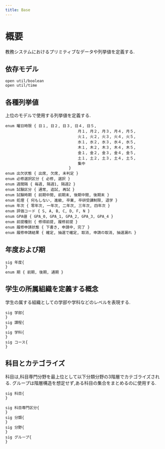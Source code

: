 ```yaml
---
title: Base
---
```


# 概要

教務システムにおけるプリミティブなデータや列挙値を定義する.

## 依存モデル

```alloy
open util/boolean
open util/time
```

## 各種列挙値

上位のモデルで使用する列挙値を定義する.

```alloy
enum 曜日時限 { 日１, 日２, 日３, 日４, 日５,
								月１, 月２, 月３, 月４, 月５,
								火１, 火２, 火３, 火４, 火５,
								水１, 水２, 水３, 水４, 水５,
								木１, 木２, 木３, 木４, 木５,
								金１, 金２, 金３, 金４, 金５,
								土１, 土２, 土３, 土４, 土５,
								集中
							}
enum 出欠状態 { 出席, 欠席, 未判定 }
enum 必修選択区分 { 必修, 選択 }
enum 週間隔 { 毎週, 隔週1, 隔週2 }
enum 試験区分 { 通常, 追試, 再試 }
enum 試験時期 { 前期中間, 前期末, 後期中間, 後期末 }
enum 処理 { 何もしない, 進級, 卒業, 卒研受講制限, 退学 }
enum 年次 { 零年次, 一年次, 二年次, 三年次, 四年次 }
enum 評価コード { S, A, B, C, D, F, N }
enum GPA値 { GPA_0, GPA_1, GPA_2, GPA_3, GPA_4 }
enum 前提種別 { 修得前提, 履修前提 }
enum 履修申請状態 { 下書き, 申請中, 完了 }
enum 履修申請結果 { 確定, 抽選で確定, 取消, 申請の取消, 抽選漏れ }
```

## 年度および期

```alloy
sig 年度{
}
enum 期 { 前期, 後期, 通期 }
```

## 学生の所属組織を定義する概念

学生の属する組織としての学部や学科などのレベルを表現する.

```alloy
sig 学部{
}
sig 課程{
}
sig 学科{
}
sig コース{
}
```

## 科目とカテゴライズ

科目は,科目専門分野を最上位として以下分類分野の3階層でカテゴライズされる.
グループは階層構造を想定せず,ある科目の集合をまとめるのに使用する.

```alloy
sig 科目{
}

sig 科目専門区分{
}
sig 分類{
}
sig 分野{
}
sig グループ{
}
```
